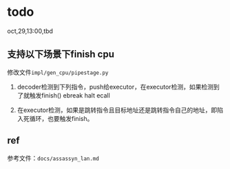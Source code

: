 # todo

oct,29,13:00,tbd

## 支持以下场景下finish cpu

修改文件`impl/gen_cpu/pipestage.py`

1. decoder检测到下列指令，push给executor，在executor检测，如果检测到了就触发finish()
ebreak
halt
ecall

2. 在executor检测，如果是跳转指令且目标地址还是跳转指令自己的地址，即陷入死循环，也要触发finish。

## ref

参考文件：`docs/assassyn_lan.md`